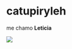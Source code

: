 # catupiryleh
me chamo **Leticia**







![](https://media1.tenor.com/m/8dha6U81pJ0AAAAC/love-forever-cute.gif)
